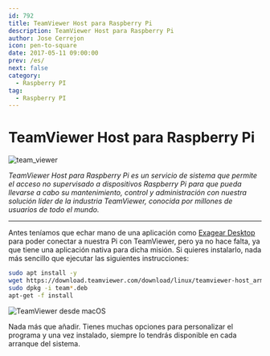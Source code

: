 ```yaml
---
id: 792
title: TeamViewer Host para Raspberry Pi
description: TeamViewer Host para Raspberry Pi
author: Jose Cerrejon
icon: pen-to-square
date: 2017-05-11 09:00:00
prev: /es/
next: false
category:
  - Raspberry PI
tag:
  - Raspberry PI
---
```


# TeamViewer Host para Raspberry Pi

![team_viewer](/images/2017/05/team_viewer.png)

*TeamViewer Host para Raspberry Pi es un servicio de sistema que permite el acceso no supervisado a dispositivos Raspberry Pi para que pueda llevarse a cabo su mantenimiento, control y administración con nuestra solución líder de la industria TeamViewer, conocida por millones de usuarios de todo el mundo.*

- - -
Antes teníamos que echar mano de una aplicación como [Exagear Desktop](https://eltechs.com/run-teamviewer-on-raspberry-pi/) para poder conectar a nuestra Pi con TeamViewer, pero ya no hace falta, ya que tiene una aplicación nativa para dicha misión. Si quieres instalarlo, nada más sencillo que ejecutar las siguientes instrucciones:

```bash
sudo apt install -y 
wget https://download.teamviewer.com/download/linux/teamviewer-host_armhf.deb
sudo dpkg -i team*.deb
apt-get -f install
```

![TeamViewer desde macOS](/images/2017/05/team_viewer_remote.jpg "TeamViewer desde macOS")

Nada más que añadir. Tienes muchas opciones para personalizar el programa y una vez instalado, siempre lo tendrás disponible en cada arranque del sistema.